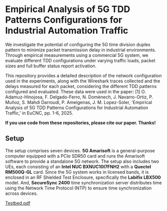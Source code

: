 # Empirical Analysis of 5G TDD Patterns Configurations for Industrial Automation Traffic
We investigate the potential of configuring the 5G time division duplex pattern to minimize packet transmission delay in industrial environments. Through empirical measurements using a commercial 5G system, we evaluate different TDD configurations under varying traffic loads, packet sizes and full buffer status report activation.

This repository provides a detailed description of the network configuration used in the experiments, along with the Wireshark traces collected and the delays measured for each packet, considering the different TDD patterns configured and evaluated. These data were used in the paper: [1] O. Adamuz-Hinojosa, F. Delgado-Ferro, N. Domènech, J. Navarro-Ortiz, P. Muñoz, S. Mahdi Darroudi, P. Ameigeiras, J. M. Lopez-Soler, 'Empirical Analysis of 5G TDD Patterns Configurations for Industrial Automation Traffic,' in EuCNC, pp. 1-6, 2025.

__If you use code from these repositories, please cite our paper. Thanks!__

## Setup
The setup comprises seven devices. __5G Amarisoft__ is a general-purpose computer equipped with a PCIe SDR50 card and runs the Amarisoft software to provide a standalone 5G network. The setup also includes two UEs, each consisting of an __Intel NUC BXNUC10I7FNH2__ with a __Quectel RM500Q-GL__ card. Since the 5G system works in licensed bands, it is enclosed in an RF Shielded Test Enclosure, specifically the __Labifix LBX500__ model. And, __SecureSync 2400__ time synchronization server distributes time using the Network Time Protocol (NTP) to ensure time synchronization across devices. 

[Testbed.pdf](https://github.com/user-attachments/files/19553061/Testbed.pdf)
